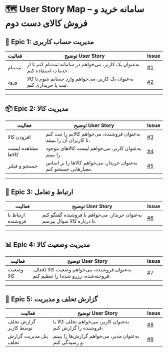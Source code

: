 # 🗺️ User Story Map – سامانه خرید و فروش کالای دست دوم

## 🎯 Epic 1: مدیریت حساب کاربری

| فعالیت   | توضیح User Story                                                                 | Issue |
|----------|------------------------------------------------------------------------------------|--------|
| ثبت‌نام  | به‌عنوان یک کاربر، می‌خواهم در سامانه ثبت‌نام کنم تا از خدمات استفاده کنم.       | [#1](https://github.com/ReCycleMarket/secondhand-market/issues/1) |
| ورود     | به‌عنوان یک کاربر، می‌خواهم وارد حسابم شوم تا کالا ثبت یا خریداری کنم.           | [#2](https://github.com/ReCycleMarket/secondhand-market/issues/2) |

---

## 📦 Epic 2: مدیریت کالا

| فعالیت            | توضیح User Story                                                                 | Issue |
|-------------------|-----------------------------------------------------------------------------------|--------|
| افزودن کالا        | به‌عنوان فروشنده، می‌خواهم کالایم را ثبت کنم تا کاربران آن را ببینند.             | [#3](https://github.com/ReCycleMarket/secondhand-market/issues/3) |
| مشاهده لیست کالاها | به‌عنوان کاربر، می‌خواهم لیست کالاهای موجود را ببینم.                             | [#4](https://github.com/ReCycleMarket/secondhand-market/issues/4) |
| جستجو و فیلتر      | به‌عنوان خریدار، می‌خواهم کالاها را بر اساس معیارهایی جستجو کنم.                 | [#5](https://github.com/ReCycleMarket/secondhand-market/issues/5) |

---

## 💬 Epic 3: ارتباط و تعامل

| فعالیت           | توضیح User Story                                                                   | Issue |
|------------------|--------------------------------------------------------------------------------------|--------|
| ارتباط با فروشنده | به‌عنوان خریدار، می‌خواهم با فروشنده گفتگو کنم تا درباره کالا سوال بپرسم.         | [#6](https://github.com/ReCycleMarket/secondhand-market/issues/6) |

---

## 📊 Epic 4: مدیریت وضعیت کالا

| فعالیت           | توضیح User Story                                                                 | Issue |
|------------------|------------------------------------------------------------------------------------|--------|
| وضعیت کالا        | به‌عنوان فروشنده، می‌خواهم وضعیت کالا (فعال، فروخته‌شده، رزرو شده) را تنظیم کنم. | [#7](https://github.com/ReCycleMarket/secondhand-market/issues/7) |

---

## 🚨 Epic 5: گزارش تخلف و مدیریت

| فعالیت                 | توضیح User Story                                                                  | Issue |
|------------------------|-------------------------------------------------------------------------------------|--------|
| گزارش تخلف توسط کاربر   | به‌عنوان کاربر، می‌خواهم تخلف کالا یا فروشنده را گزارش کنم.                       | [#8](https://github.com/ReCycleMarket/secondhand-market/issues/8) |
| پنل مدیریت گزارش تخلف  | به‌عنوان مدیر، می‌خواهم گزارش‌ها را ببینم و رسیدگی کنم.                            | [#9](https://github.com/ReCycleMarket/secondhand-market/issues/9) |

